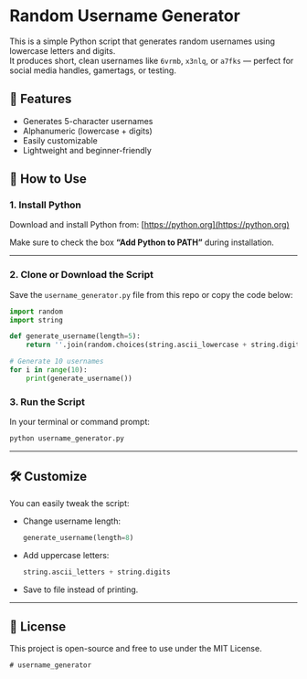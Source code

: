 # Random Username Generator

This is a simple Python script that generates random usernames using lowercase letters and digits.  
It produces short, clean usernames like `6vrmb`, `x3nlq`, or `a7fks` — perfect for social media handles, gamertags, or testing.

## 🔧 Features
- Generates 5-character usernames
- Alphanumeric (lowercase + digits)
- Easily customizable
- Lightweight and beginner-friendly

## 🚀 How to Use

### 1. Install Python

Download and install Python from: [https://python.org](https://python.org)

Make sure to check the box **“Add Python to PATH”** during installation.

---

### 2. Clone or Download the Script

Save the `username_generator.py` file from this repo or copy the code below:

```python
import random
import string

def generate_username(length=5):
    return ''.join(random.choices(string.ascii_lowercase + string.digits, k=length))

# Generate 10 usernames
for i in range(10):
    print(generate_username())
````


### 3. Run the Script

In your terminal or command prompt:

```bash
python username_generator.py
```

---

## 🛠 Customize

You can easily tweak the script:

* Change username length:

  ```python
  generate_username(length=8)
  ```

* Add uppercase letters:

  ```python
  string.ascii_letters + string.digits
  ```

* Save to file instead of printing.

---

## 📄 License

This project is open-source and free to use under the MIT License.

```
# username_generator
